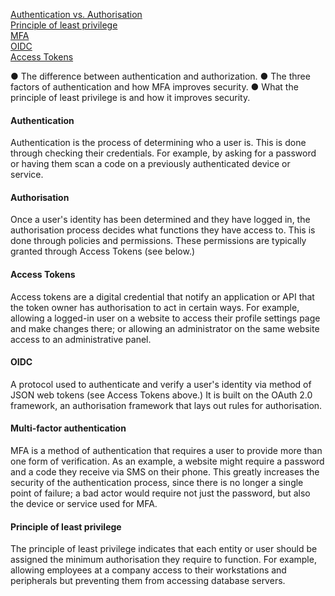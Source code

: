 
[Authentication vs. Authorisation](https://auth0.com/docs/get-started/identity-fundamentals/authentication-and-authorization)  
[Principle of least privilege](https://csrc.nist.gov/glossary/term/least_privilege)  
[MFA](https://aws.amazon.com/what-is/mfa)  
[OIDC](https://auth0.com/docs/authenticate/protocols/openid-connect-protocol)  
[Access Tokens](https://auth0.com/docs/glossary?term=access-token)

● The difference between authentication and authorization.
● The three factors of authentication and how MFA improves security.
● What the principle of least privilege is and how it improves security.

#### Authentication
Authentication is the process of determining who a user is. This is done through checking their credentials. For example, by asking for a password or having them scan a code on a previously authenticated device or service.

#### Authorisation
Once a user's identity has been determined and they have logged in, the authorisation process decides what functions they have access to. This is done through policies and permissions. These permissions are typically granted through Access Tokens (see below.)

#### Access Tokens
Access tokens are a digital credential that notify an application or API that the token owner has authorisation to act in certain ways. For example, allowing a logged-in user on a website to access their profile settings page and make changes there; or allowing an administrator on the same website access to an administrative panel.

#### OIDC
A protocol used to authenticate and verify a user's identity via method of JSON web tokens (see Access Tokens above.) It is built on the OAuth 2.0 framework, an authorisation framework that lays out rules for authorisation.

#### Multi-factor authentication
MFA is a method of authentication that requires a user to provide more than one form of verification. As an example, a website might require a password and a code they receive via SMS on their phone. This greatly increases the security of the authentication process, since there is no longer a single point of failure; a bad actor would require not just the password, but also the device or service used for MFA.

#### Principle of least privilege
The principle of least privilege indicates that each entity or user should be assigned the minimum authorisation they require to function. For example, allowing employees at a company access to their workstations and peripherals but preventing them from accessing database servers.